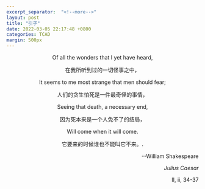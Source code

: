 ```yaml
---
excerpt_separator:  "<!--more-->"
layout: post
title: "引子"
date: 2022-03-05 22:17:48 +0800
categories: TCAD
margin: 500px
---
```





<body>
<p style=" font-size:100%; text-align:center;">Of all the wonders that I yet have heard,</p>  
<p style=" font-size:100%; text-align:center;">在我所听到过的一切怪事之中，</p>  
<p style="font-size:100%; text-align:center;">It seems to me most strange that men should fear;</p> 
<p style="font-size:100%; text-align:center;">人们的贪生怕死是一件最奇怪的事情，</p>  
<p style="font-size:100%; text-align:center;">Seeing that death, a necessary end,</p>  
<p style="font-size:100%; text-align:center;">因为死本来是一个人免不了的结局，</p>  
<p style="font-size:100%; text-align:center;">Will come when it will come.</p>   
<p style="font-size:100%; text-align:center;">它要来的时候谁也不能叫它不来。.</p>   
<p style="font-size:100%; text-align:RIGHT;">--William Shakespeare</p>  <p style="font-size:100%; text-align:right;"><i>Julius Caesar</i></p>  <p style="font-size:100%; text-align:right;">II, ii, 34-37</p>  
</body>




